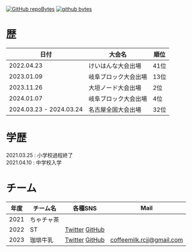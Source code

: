 [![GitHub repoBytes](https://github-repo-bytecounter.vercel.app/api?username=sora81dev)](https://github.com/yamaccu/Github-Repo-ByteCounter)
<a href="https://github.com/yamaccu/Github-Repo-ByteCounter"><img alt="github bytes" src="https://github-repo-bytecounter.vercel.app/api?username=yamaccu"></a>
# 歴

日付|大会名|順位
-|-|-
2022.04.23|けいはんな大会出場|41位  
2023.01.09|岐阜ブロック大会出場|13位  
2023.11.26|大垣ノード大会出場|2位  
2024.01.07|岐阜ブロック大会出場|4位  
2024.03.23 - 2024.03.24|名古屋全国大会出場|32位  

# 学歴
2021.03.25 : 小学校過程終了  
2021.04.10 : 中学校入学  

# チーム  

年度|チーム名|各種SNS|Mail
-|-|-|-
2021       | ちゃチャ茶 |
2022       | ST         |   [Twitter](https://twitter.com/ST_GifuRCJ)    [GitHub](https://github.com/ST-GifuRCJ)|  
2023       | 珈琲牛乳|[Twitter](https://twitter.com/CoffeeMilk_RCJ) [GitHub](https://github.com/CoffeeMilk-RCJ)|coffeemilk.rcjj@gmail.com
